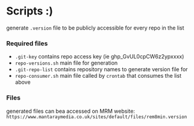 # Scripts :)
generate `.version` file to be publicly accessible for every repo in the list

### Required files
- `.git-key` contains repo access key (ie ghp_GvUL0cpCW6z2ypxxxx)
- `repo-versions.sh` main file for generation
- `.git-repo-list` contains repository names to generate version file for
- `repo-consumer.sh` main file called by `crontab` that consumes the list above

### Files
generated files can bea accessed on MRM website: `https://www.mantaraymedia.co.uk/sites/default/files/rem8min.version`
